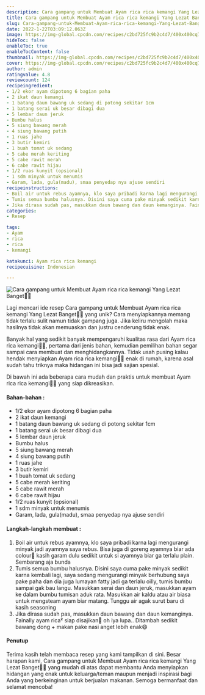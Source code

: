 ```yaml
---
description: Cara gampang untuk Membuat Ayam rica rica kemangi Yang Lezat Banget"
title: Cara gampang untuk Membuat Ayam rica rica kemangi Yang Lezat Banget
slug: Cara-gampang-untuk-Membuat-Ayam-rica-rica-kemangi-Yang-Lezat-Banget
date: 2022-1-22T03:09:12.063Z
image: https://img-global.cpcdn.com/recipes/c2bd725fc9b2c4d7/400x400cq70/photo.jpg
hideToc: false
enableToc: true
enableTocContent: false
thumbnail: https://img-global.cpcdn.com/recipes/c2bd725fc9b2c4d7/400x400cq70/photo.jpg
cover: https://img-global.cpcdn.com/recipes/c2bd725fc9b2c4d7/400x400cq70/photo.jpg
author: admin
ratingvalue: 4.8
reviewcount: 124
recipeingredient:
- 1/2 ekor ayam dipotong 6 bagian paha
- 2 ikat daun kemangi
- 1 batang daun bawang uk sedang di potong sekitar 1cm
- 1 batang serai uk besar dibagi dua
- 5 lembar daun jeruk
- Bumbu halus
- 5 siung bawang merah
- 4 siung bawang putih
- 1 ruas jahe
- 3 butir kemiri
- 1 buah tomat uk sedang
- 5 cabe merah keriting
- 5 cabe rawit merah
- 6 cabe rawit hijau
- 1/2 ruas kunyit (opsional)
- 1 sdm minyak untuk menumis
- Garam, lada, gula(madu), smaa penyedap nya ajuse sendiri
recipeinstructions:
- Boil air untuk rebus ayamnya, klo saya pribadi karna lagi mengurangi minyak jadi ayamnya saya rebus. Bisa juga di goreng ayamnya biar ada colour🙂 kasih garam dulu sedikit untuk si ayamnya biar ga terlalu plain. Sembarang aja bunda
- Tumis semua bumbu halusnya. Disini saya cuma pake minyak sedikit karna kembali lagi, saya sedang mengurangi minyak berhubung saya pake paha dan dia juga lumayan fatty jadi ga terlalu oilly, tumis bumbu sampai gak bau langu. Masukkan serai dan daun jeruk, masukkan ayam ke dalam bumbu tumisan aduk rata. Masukkan air kaldu atau air biasa untuk mengsteam ayam biar matang. Tunggu air agak surut baru di kasih seasoning
- Jika dirasa sudah pas, masukkan daun bawang dan daun kemanginya. Fainally ayam rica² siap disajikan🤤 oh iya lupa.. Ditambah sedikit bawang dong + makan pake nasi anget lebih enak😄
categories:
- Resep

tags:
- Ayam
- rica
- rica
- kemangi

katakunci: Ayam rica rica kemangi
recipecuisine: Indonesian

---
```


![Cara gampang untuk Membuat Ayam rica rica kemangi Yang Lezat Banget👩‍🍳](https://img-global.cpcdn.com/recipes/c2bd725fc9b2c4d7/400x400cq70/photo.jpg)

Lagi mencari ide resep Cara gampang untuk Membuat Ayam rica rica kemangi Yang Lezat Banget👩‍🍳 yang unik? Cara menyiapkannya memang tidak terlalu sulit namun tidak gampang juga. Jika keliru mengolah maka hasilnya tidak akan memuaskan dan justru cenderung tidak enak.

Banyak hal yang sedikit banyak mempengaruhi kualitas rasa dari Ayam rica rica kemangi👩‍🍳, pertama dari jenis bahan, kemudian pemilihan bahan segar sampai cara membuat dan menghidangkannya. Tidak usah pusing kalau hendak menyiapkan Ayam rica rica kemangi👩‍🍳 enak di rumah, karena asal sudah tahu triknya maka hidangan ini bisa jadi sajian spesial.

Di bawah ini ada beberapa cara mudah dan praktis untuk membuat Ayam rica rica kemangi👩‍🍳 yang siap dikreasikan.

<!--inarticleads1-->

#### Bahan-bahan :

- 1/2 ekor ayam dipotong 6 bagian paha
- 2 ikat daun kemangi
- 1 batang daun bawang uk sedang di potong sekitar 1cm
- 1 batang serai uk besar dibagi dua
- 5 lembar daun jeruk
- Bumbu halus
- 5 siung bawang merah
- 4 siung bawang putih
- 1 ruas jahe
- 3 butir kemiri
- 1 buah tomat uk sedang
- 5 cabe merah keriting
- 5 cabe rawit merah
- 6 cabe rawit hijau
- 1/2 ruas kunyit (opsional)
- 1 sdm minyak untuk menumis
- Garam, lada, gula(madu), smaa penyedap nya ajuse sendiri

<!--inarticleads2-->

#### Langkah-langkah membuat :

1. Boil air untuk rebus ayamnya, klo saya pribadi karna lagi mengurangi minyak jadi ayamnya saya rebus. Bisa juga di goreng ayamnya biar ada colour🙂 kasih garam dulu sedikit untuk si ayamnya biar ga terlalu plain. Sembarang aja bunda
1. Tumis semua bumbu halusnya. Disini saya cuma pake minyak sedikit karna kembali lagi, saya sedang mengurangi minyak berhubung saya pake paha dan dia juga lumayan fatty jadi ga terlalu oilly, tumis bumbu sampai gak bau langu. Masukkan serai dan daun jeruk, masukkan ayam ke dalam bumbu tumisan aduk rata. Masukkan air kaldu atau air biasa untuk mengsteam ayam biar matang. Tunggu air agak surut baru di kasih seasoning
1. Jika dirasa sudah pas, masukkan daun bawang dan daun kemanginya. Fainally ayam rica² siap disajikan🤤 oh iya lupa.. Ditambah sedikit bawang dong + makan pake nasi anget lebih enak😄

#### Penutup

Terima kasih telah membaca resep yang kami tampilkan di sini. Besar harapan kami, Cara gampang untuk Membuat Ayam rica rica kemangi Yang Lezat Banget👩‍🍳 yang mudah di atas dapat membantu Anda menyiapkan hidangan yang enak untuk keluarga/teman maupun menjadi inspirasi bagi Anda yang berkeinginan untuk berjualan makanan. Semoga bermanfaat dan selamat mencoba!